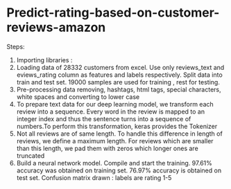 # Predict-rating-based-on-customer-reviews-amazon
Steps:
1.	Importing libraries :
2.	Loading data of 28332 customers from excel. Use only reviews_text and eviews_rating column as features and labels respectively. Split data into train and test set. 19000 samples are used for training , rest for testing.
3.	Pre-processing data removing, hashtags, html tags, special characters, white spaces and converting to lower case
4.	To prepare text data for our deep learning model, we transform each review into a sequence. Every word in the review is mapped to an integer index and thus the sentence turns into a sequence of numbers.To perform this transformation, keras provides the Tokenizer
5.	Not all reviews are of same length. To handle this difference in length of reviews, we define a maximum length. For reviews which are smaller than this length, we pad them with zeros which longer ones are truncated
6. Build a neural network model. Compile and start the training.
97.61% accuracy was obtained on training set. 76.97% accuracy is obtained on test set. Confusion matrix drawn : labels are rating 1-5



